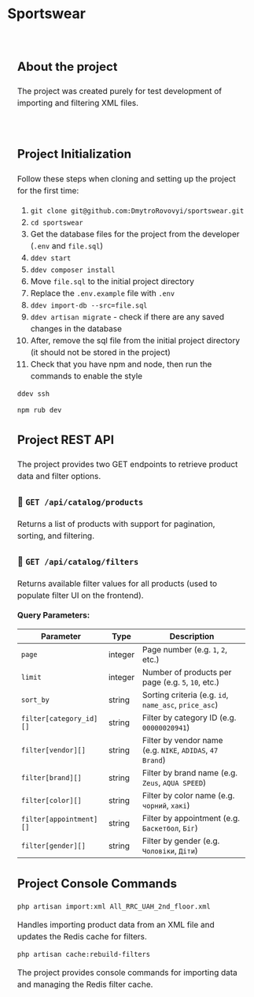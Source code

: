 # Sportswear

<div style="
    padding: 20px; 
    border-radius: 8px; 
    font-family: -apple-system, BlinkMacSystemFont, 'Segoe UI', 'Noto Sans', Helvetica, Arial, sans-serif, 'Apple Color Emoji', 'Segoe UI Emoji';
    font-size: 16px; 
    line-height: 1.5; 
    word-wrap: break-word;
">

## About the project

The project was created purely for test development of importing and filtering XML files.

<br>

## Project Initialization

Follow these steps when cloning and setting up the project for the first time:

<ol>
<li><code>git clone git@github.com:DmytroRovovyi/sportswear.git</code></li>
<li><code>cd sportswear</code></li>
<li>Get the database files for the project from the developer (<code>.env</code> and <code>file.sql</code>)</li>
<li><code>ddev start</code></li>
<li><code>ddev composer install</code></li>
<li>Move <code>file.sql</code> to the initial project directory</li>
<li>Replace the <code>.env.example</code> file with <code>.env</code></li>
<li><code>ddev import-db --src=file.sql</code></li>
<li><code>ddev artisan migrate</code> - check if there are any saved changes in the database</li>
<li>After, remove the sql file from the initial project directory (it should not be stored in the project)</li>
<li>Check that you have npm and node, then run the commands to enable the style</li>
</ol>

```bash
ddev ssh
```
```bash
npm rub dev
```

## Project REST API

The project provides two GET endpoints to retrieve product data and filter options.

### 🔹 `GET /api/catalog/products`

Returns a list of products with support for pagination, sorting, and filtering.

### 🔹 `GET /api/catalog/filters`

Returns available filter values for all products (used to populate filter UI on the frontend).

**Query Parameters:**

| Parameter               | Type     | Description                                                                 |
|-------------------------|----------|-----------------------------------------------------------------------------|
| `page`                  | integer  | Page number (e.g. `1`, `2`, etc.)                                           |
| `limit`                 | integer  | Number of products per page (e.g. `5`, `10`, etc.)                          |
| `sort_by`               | string   | Sorting criteria (e.g. `id`, `name_asc`, `price_asc`)        |
| `filter[category_id][]` | string    | Filter by category ID (e.g. `00000020941`)                                  |
| `filter[vendor][]`      | string    | Filter by vendor name (e.g. `NIKE`, `ADIDAS`, `47 Brand`)                   |
| `filter[brand][]`       | string    | Filter by brand name (e.g. `Zeus`, `AQUA SPEED`)                            |
| `filter[color][]`       | string    | Filter by color name (e.g. `чорний`, `хакі`)                                |
| `filter[appointment][]` | string    | Filter by appointment (e.g. `Баскетбол`, `Біг`)                             |
| `filter[gender][]`      | string    | Filter by gender (e.g. `Чоловіки`, `Діти`)                                  |

## Project Console Commands
```bash
php artisan import:xml All_RRC_UAH_2nd_floor.xml
```
Handles importing product data from an XML file and updates the Redis cache for filters.
```bash
php artisan cache:rebuild-filters
```
The project provides console commands for importing data and managing the Redis filter cache.

</div>
